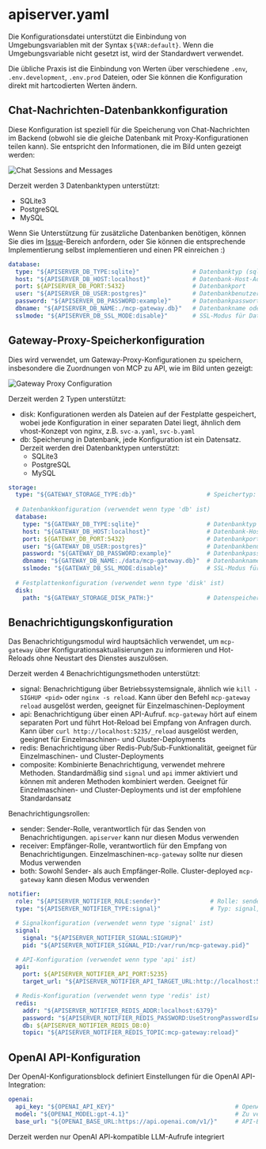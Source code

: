 # apiserver.yaml

Die Konfigurationsdatei unterstützt die Einbindung von Umgebungsvariablen mit der Syntax `${VAR:default}`. Wenn die Umgebungsvariable nicht gesetzt ist, wird der Standardwert verwendet.

Die übliche Praxis ist die Einbindung von Werten über verschiedene `.env`, `.env.development`, `.env.prod` Dateien, oder Sie können die Konfiguration direkt mit hartcodierten Werten ändern.

## Chat-Nachrichten-Datenbankkonfiguration

Diese Konfiguration ist speziell für die Speicherung von Chat-Nachrichten im Backend (obwohl sie die gleiche Datenbank mit Proxy-Konfigurationen teilen kann). Sie entspricht den Informationen, die im Bild unten gezeigt werden:

![Chat Sessions and Messages](/img/chat_histories.png)

Derzeit werden 3 Datenbanktypen unterstützt:
- SQLite3
- PostgreSQL
- MySQL

Wenn Sie Unterstützung für zusätzliche Datenbanken benötigen, können Sie dies im [Issue](https://github.com/mcp-ecosystem/mcp-gateway/issues)-Bereich anfordern, oder Sie können die entsprechende Implementierung selbst implementieren und einen PR einreichen :)

```yaml
database:
  type: "${APISERVER_DB_TYPE:sqlite}"               # Datenbanktyp (sqlite, postgres, mysql)
  host: "${APISERVER_DB_HOST:localhost}"            # Datenbank-Host-Adresse
  port: ${APISERVER_DB_PORT:5432}                   # Datenbankport
  user: "${APISERVER_DB_USER:postgres}"             # Datenbankbenutzername
  password: "${APISERVER_DB_PASSWORD:example}"      # Datenbankpasswort
  dbname: "${APISERVER_DB_NAME:./mcp-gateway.db}"   # Datenbankname oder Dateipfad
  sslmode: "${APISERVER_DB_SSL_MODE:disable}"       # SSL-Modus für Datenbankverbindung
```

## Gateway-Proxy-Speicherkonfiguration

Dies wird verwendet, um Gateway-Proxy-Konfigurationen zu speichern, insbesondere die Zuordnungen von MCP zu API, wie im Bild unten gezeigt:

![Gateway Proxy Configuration](/img/gateway_proxies.png)

Derzeit werden 2 Typen unterstützt:
- disk: Konfigurationen werden als Dateien auf der Festplatte gespeichert, wobei jede Konfiguration in einer separaten Datei liegt, ähnlich dem vhost-Konzept von nginx, z.B. `svc-a.yaml`, `svc-b.yaml`
- db: Speicherung in Datenbank, jede Konfiguration ist ein Datensatz. Derzeit werden drei Datenbanktypen unterstützt:
    - SQLite3
    - PostgreSQL
    - MySQL

```yaml
storage:
  type: "${GATEWAY_STORAGE_TYPE:db}"                    # Speichertyp: db, disk
  
  # Datenbankkonfiguration (verwendet wenn type 'db' ist)
  database:
    type: "${GATEWAY_DB_TYPE:sqlite}"                   # Datenbanktyp (sqlite, postgres, mysql)
    host: "${GATEWAY_DB_HOST:localhost}"                # Datenbank-Host-Adresse
    port: ${GATEWAY_DB_PORT:5432}                       # Datenbankport
    user: "${GATEWAY_DB_USER:postgres}"                 # Datenbankbenutzername
    password: "${GATEWAY_DB_PASSWORD:example}"          # Datenbankpasswort
    dbname: "${GATEWAY_DB_NAME:./data/mcp-gateway.db}"  # Datenbankname oder Dateipfad
    sslmode: "${GATEWAY_DB_SSL_MODE:disable}"           # SSL-Modus für Datenbankverbindung
  
  # Festplattenkonfiguration (verwendet wenn type 'disk' ist)
  disk:
    path: "${GATEWAY_STORAGE_DISK_PATH:}"               # Datenspeicherungspfad
```

## Benachrichtigungskonfiguration

Das Benachrichtigungsmodul wird hauptsächlich verwendet, um `mcp-gateway` über Konfigurationsaktualisierungen zu informieren und Hot-Reloads ohne Neustart des Dienstes auszulösen.

Derzeit werden 4 Benachrichtigungsmethoden unterstützt:
- signal: Benachrichtigung über Betriebssystemsignale, ähnlich wie `kill -SIGHUP <pid>` oder `nginx -s reload`. Kann über den Befehl `mcp-gateway reload` ausgelöst werden, geeignet für Einzelmaschinen-Deployment
- api: Benachrichtigung über einen API-Aufruf. `mcp-gateway` hört auf einem separaten Port und führt Hot-Reload bei Empfang von Anfragen durch. Kann über `curl http://localhost:5235/_reload` ausgelöst werden, geeignet für Einzelmaschinen- und Cluster-Deployments
- redis: Benachrichtigung über Redis-Pub/Sub-Funktionalität, geeignet für Einzelmaschinen- und Cluster-Deployments
- composite: Kombinierte Benachrichtigung, verwendet mehrere Methoden. Standardmäßig sind `signal` und `api` immer aktiviert und können mit anderen Methoden kombiniert werden. Geeignet für Einzelmaschinen- und Cluster-Deployments und ist der empfohlene Standardansatz

Benachrichtigungsrollen:
- sender: Sender-Rolle, verantwortlich für das Senden von Benachrichtigungen. `apiserver` kann nur diesen Modus verwenden
- receiver: Empfänger-Rolle, verantwortlich für den Empfang von Benachrichtigungen. Einzelmaschinen-`mcp-gateway` sollte nur diesen Modus verwenden
- both: Sowohl Sender- als auch Empfänger-Rolle. Cluster-deployed `mcp-gateway` kann diesen Modus verwenden

```yaml
notifier:
  role: "${APISERVER_NOTIFIER_ROLE:sender}"              # Rolle: sender, receiver oder both
  type: "${APISERVER_NOTIFIER_TYPE:signal}"              # Typ: signal, api, redis oder composite

  # Signalkonfiguration (verwendet wenn type 'signal' ist)
  signal:
    signal: "${APISERVER_NOTIFIER_SIGNAL:SIGHUP}"                       # Zu sendendes Signal
    pid: "${APISERVER_NOTIFIER_SIGNAL_PID:/var/run/mcp-gateway.pid}"    # PID-Dateipfad

  # API-Konfiguration (verwendet wenn type 'api' ist)
  api:
    port: ${APISERVER_NOTIFIER_API_PORT:5235}                                           # API-Port
    target_url: "${APISERVER_NOTIFIER_API_TARGET_URL:http://localhost:5235/_reload}"    # Reload-Endpunkt

  # Redis-Konfiguration (verwendet wenn type 'redis' ist)
  redis:
    addr: "${APISERVER_NOTIFIER_REDIS_ADDR:localhost:6379}"                             # Redis-Adresse
    password: "${APISERVER_NOTIFIER_REDIS_PASSWORD:UseStrongPasswordIsAGoodPractice}"   # Redis-Passwort
    db: ${APISERVER_NOTIFIER_REDIS_DB:0}                                                # Redis-Datenbanknummer
    topic: "${APISERVER_NOTIFIER_REDIS_TOPIC:mcp-gateway:reload}"                       # Redis-Pub/Sub-Thema
```

## OpenAI API-Konfiguration

Der OpenAI-Konfigurationsblock definiert Einstellungen für die OpenAI API-Integration:

```yaml
openai:
  api_key: "${OPENAI_API_KEY}"                                  # OpenAI API-Schlüssel (erforderlich)
  model: "${OPENAI_MODEL:gpt-4.1}"                              # Zu verwendendes Modell
  base_url: "${OPENAI_BASE_URL:https://api.openai.com/v1/}"     # API-Basis-URL
```

Derzeit werden nur OpenAI API-kompatible LLM-Aufrufe integriert 